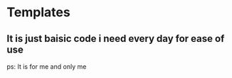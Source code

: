 # Templates
## It is just baisic code i need every day for ease of use
ps: It is for me and only me    
